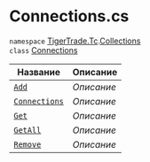 
# Connections.cs
`namespace` [TigerTrade.Tc](../../../TigerTrade.Tc.md).[Collections](../../../TigerTrade.Tc/Collections.md)  
    `class` [Connections](../Connections.cs.md)

| Название | Описание |
| --- | --- |
| [`Add`](./Методы/Add.md) | *Описание* |
| [`Connections`](./Методы/Connections.md) | *Описание* |
| [`Get`](./Методы/Get.md) | *Описание* |
| [`GetAll`](./Методы/GetAll.md) | *Описание* |
| [`Remove`](./Методы/Remove.md) | *Описание* |
